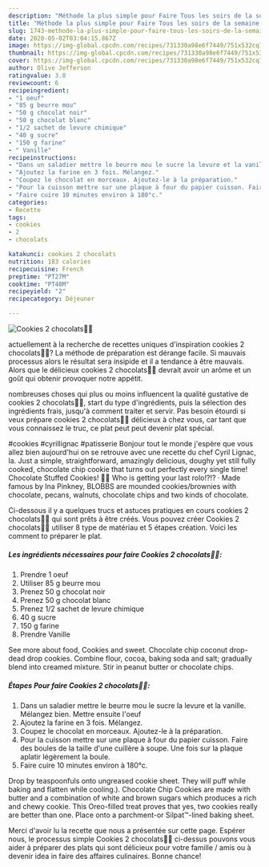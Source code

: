 ```yaml
---
description: "Méthode la plus simple pour Faire Tous les soirs de la semaine Cookies 2 chocolats🍫🍪"
title: "Méthode la plus simple pour Faire Tous les soirs de la semaine Cookies 2 chocolats🍫🍪"
slug: 1743-methode-la-plus-simple-pour-faire-tous-les-soirs-de-la-semaine-cookies-2-chocolats
date: 2020-05-02T03:04:15.867Z
image: https://img-global.cpcdn.com/recipes/731330a98e6f7449/751x532cq70/cookies-2-chocolats🍫🍪-photo-principale-de-la-recette.jpg
thumbnail: https://img-global.cpcdn.com/recipes/731330a98e6f7449/751x532cq70/cookies-2-chocolats🍫🍪-photo-principale-de-la-recette.jpg
cover: https://img-global.cpcdn.com/recipes/731330a98e6f7449/751x532cq70/cookies-2-chocolats🍫🍪-photo-principale-de-la-recette.jpg
author: Olive Jefferson
ratingvalue: 3.8
reviewcount: 6
recipeingredient:
- "1 oeuf"
- "85 g beurre mou"
- "50 g chocolat noir"
- "50 g chocolat blanc"
- "1/2 sachet de levure chimique"
- "40 g sucre"
- "150 g farine"
- " Vanille"
recipeinstructions:
- "Dans un saladier mettre le beurre mou le sucre la levure et la vanille. Mélangez bien. Mettre ensuite l&#39;oeuf"
- "Ajoutez la farine en 3 fois. Mélangez."
- "Coupez le chocolat en morceaux. Ajoutez-le à la préparation."
- "Pour la cuisson mettre sur une plaque à four du papier cuisson. Faire des boules de la taille d&#39;une cuillère à soupe. Une fois sur la plaque aplatir légèrement la boule."
- "Faire cuire 10 minutes environ à 180°c."
categories:
- Recette
tags:
- cookies
- 2
- chocolats

katakunci: cookies 2 chocolats 
nutrition: 183 calories
recipecuisine: French
preptime: "PT27M"
cooktime: "PT48M"
recipeyield: "2"
recipecategory: Déjeuner

---
```



![Cookies 2 chocolats🍫🍪](https://img-global.cpcdn.com/recipes/731330a98e6f7449/751x532cq70/cookies-2-chocolats🍫🍪-photo-principale-de-la-recette.jpg)

actuellement à la recherche de recettes uniques d'inspiration cookies 2 chocolats🍫🍪? La méthode de préparation est dérange facile. Si mauvais processus alors le résultat sera insipide et il a tendance à être mauvais. Alors que le délicieux cookies 2 chocolats🍫🍪 devrait avoir un arôme et un goût qui obtenir provoquer notre appétit.

nombreuses choses qui plus ou moins influencent la qualité gustative de cookies 2 chocolats🍫🍪, start du type d'ingrédients, puis la sélection des ingrédients frais, jusqu'à comment traiter et servir. Pas besoin étourdi si veux prépare cookies 2 chocolats🍫🍪 délicieux à chez vous, car tant que vous connaissez le truc, ce plat peut peut devenir plat spécial.

#cookies #cyrillignac #patisserie Bonjour tout le monde j&#39;espère que vous allez bien aujourd&#39;hui on se retrouve avec une recette du chef Cyril Lignac, la. Just a simple, straightforward, amazingly delicious, doughy yet still fully cooked, chocolate chip cookie that turns out perfectly every single time! Chocolate Stuffed Cookies! 🍫🍪 Who is getting your last rolo!?!? · Made famous by Ina Pinkney, BLOBBS are mounded cookies/brownies with chocolate, pecans, walnuts, chocolate chips and two kinds of chocolate.


Ci-dessous il y a quelques trucs et astuces pratiques en cours cookies 2 chocolats🍫🍪 qui sont prêts à être créés. Vous pouvez créer Cookies 2 chocolats🍫🍪 utiliser 8 type de matériau et 5 étapes création. Voici les comment to préparer le plat.

<!--inarticleads1-->

##### Les ingrédients nécessaires pour faire Cookies 2 chocolats🍫🍪:

1. Prendre 1 oeuf
1. Utiliser 85 g beurre mou
1. Prenez 50 g chocolat noir
1. Prenez 50 g chocolat blanc
1. Prenez 1/2 sachet de levure chimique
1.  40 g sucre
1.  150 g farine
1. Prendre  Vanille


See more about food, Cookies and sweet. Chocolate chip coconut drop-dead drop cookies. Combine flour, cocoa, baking soda and salt; gradually blend into creamed mixture. Stir in peanut butter or chocolate chips. 

<!--inarticleads2-->

##### Étapes Pour faire Cookies 2 chocolats🍫🍪:

1. Dans un saladier mettre le beurre mou le sucre la levure et la vanille. Mélangez bien. Mettre ensuite l&#39;oeuf
1. Ajoutez la farine en 3 fois. Mélangez.
1. Coupez le chocolat en morceaux. Ajoutez-le à la préparation.
1. Pour la cuisson mettre sur une plaque à four du papier cuisson. Faire des boules de la taille d&#39;une cuillère à soupe. Une fois sur la plaque aplatir légèrement la boule.
1. Faire cuire 10 minutes environ à 180°c.


Drop by teaspoonfuls onto ungreased cookie sheet. They will puff while baking and flatten while cooling.). Chocolate Chip Cookies are made with butter and a combination of white and brown sugars which produces a rich and chewy cookie. This Oreo-filled treat proves that yes, two cookies really are better than one. Place onto a parchment-or Silpat™-lined baking sheet. 


Merci d'avoir lu la recette que nous a présentée sur cette page. Espérer nous, le processus simple Cookies 2 chocolats🍫🍪 ci-dessus pouvons vous aider à préparer des plats qui sont délicieux pour votre famille / amis ou à devenir idea in faire des affaires culinaires. Bonne chance!
